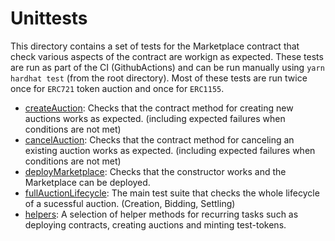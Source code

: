# Unittests
This directory contains a set of tests for the Marketplace contract that check various aspects of the contract are workign as expected.
These tests are run as part of the CI (GithubActions) and can be run manually using `yarn hardhat test` (from the root directory).
Most of these tests are run twice once for `ERC721` token auction and once for `ERC1155`.

- [createAuction](createAuction.test.js): Checks that the contract method for creating new auctions works as expected. (including expected failures when conditions are not met)
- [cancelAuction](cancelAuction.test.js): Checks that the contract method for canceling an existing auction works as expected. (including expected failures when conditions are not met)
- [deployMarketplace](deployMarketplace.test.js): Checks that the constructor works and the Marketplace can be deployed.
- [fullAuctionLifecycle](fullAuctionLifecycle.test.js): The main test suite that checks the whole lifecycle of a sucessful auction. (Creation, Bidding, Settling)
- [helpers](helpers.js): A selection of helper methods for recurring tasks such as deploying contracts, creating auctions and minting test-tokens.


